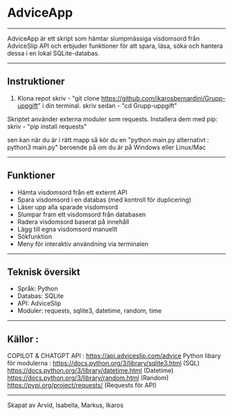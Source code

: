 # AdviceApp 

-------------------------------------------------------

AdviceApp är ett skript som hämtar slumpmässiga visdomsord från AdviceSlip API och erbjuder funktioner för att spara, 
läsa, söka och hantera dessa i en lokal SQLite-databas.

-------------------------------------------------------

## Instruktioner 
1. Klona repot
 skriv - "git clone https://github.com/ikarosbernardini/Grupp-uppgift" i din terminal.
 skriv sedan - "cd Grupp-uppgift"

 Skriptet använder externa moduler som requests. Installera dem med pip:
 skriv - "pip install requests"

 sen kan när du är i rätt mapp så kör du en "python main.py alternativt : python3 main.py" beroende på om du är på Windows eller Linux/Mac 


-------------------------------------------------------

## Funktioner 

-  Hämta visdomsord från ett externt API
-  Spara visdomsord i en databas (med kontroll för duplicering)
-  Läser upp alla sparade visdomsord
-  Slumpar fram ett visdomsord från databasen
-  Radera visdomsord baserat på innehåll
-  Lägg till egna visdomsord manuellt
-  Sökfunktion
-  Meny  för interaktiv användning via terminalen

--------------------------------------------------------

## Teknisk översikt
- Språk: Python 
- Databas: SQLite
- API: AdviceSlip
- Moduler: requests, sqlite3, datetime, random, time

--------------------------------------------------------

## Källor :
COPILOT & CHATGPT
API : https://api.adviceslip.com/advice
Python libary för modulerna : https://docs.python.org/3/library/sqlite3.html (SQL) 
https://docs.python.org/3/library/datetime.html (Datetime) 
https://docs.python.org/3/library/random.html (Random)
https://pypi.org/project/requests/ (Requests för API)

--------------------------------------------------------

Skapat av Arvid, Isabella, Markus, Ikaros 




